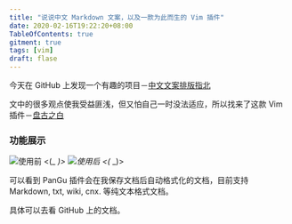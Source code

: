 ```yaml
---
title: "说说中文 Markdown 文案，以及一款为此而生的 Vim 插件"
date: 2020-02-16T19:22:20+08:00
TableOfContents: true
gitment: true
tags: [vim]
draft: flase
---
```


  今天在 GitHub 上发现一个有趣的项目－[中文文案排版指北](https://github.com/sparanoid/chinese-copywriting-guidelines)

文中的很多观点使我受益匪浅，但又怕自己一时没法适应，所以找来了这款 Vim 插件－[盘古之白](https://github.com/hotoo/pangu.vim)

### 功能展示

![使用前](<(_ _)>) <(_ _)>
![使用后](<(_ _)>) <(_ _)>

可以看到 PanGu 插件会在我保存文档后自动格式化的文档，目前支持 Markdown, txt, wiki, cnx. 等纯文本格式文档。

具体可以去看 GitHub 上的文档。



